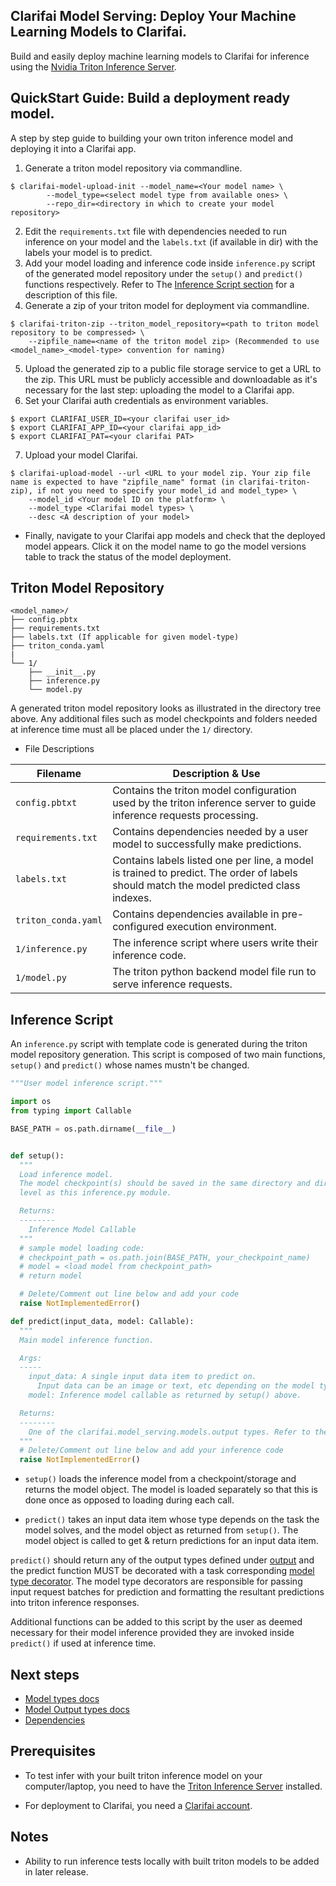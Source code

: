 ## Clarifai Model Serving: Deploy Your Machine Learning Models to Clarifai.

Build and easily deploy machine learning models to Clarifai for inference using the [Nvidia Triton Inference Server](https://github.com/triton-inference-server/server).

## QuickStart Guide: Build a deployment ready model.

A step by step guide to building your own triton inference model and deploying it into a Clarifai app.

1. Generate a triton model repository via commandline.
```console
$ clarifai-model-upload-init --model_name=<Your model name> \
		--model_type=<select model type from available ones> \
		--repo_dir=<directory in which to create your model repository>
```
2. Edit the `requirements.txt` file with dependencies needed to run inference on your model and the `labels.txt` (if available in dir) with the labels your model is to predict.
3. Add your model loading and inference code inside `inference.py` script of the generated model repository under the `setup()` and `predict()` functions respectively. Refer to  The [Inference Script section]() for a description of this file.
4. Generate a zip of your triton model for deployment via commandline.
```console
$ clarifai-triton-zip --triton_model_repository=<path to triton model repository to be compressed> \
    --zipfile_name=<name of the triton model zip> (Recommended to use 	  <model_name>_<model-type> convention for naming)
```
5. Upload the generated zip to a public file storage service to get a URL to the zip. This URL must be publicly accessible and downloadable as it's necessary for the last step: uploading the model to a Clarifai app.
6. Set your Clarifai auth credentials as environment variables.
```console
$ export CLARIFAI_USER_ID=<your clarifai user_id>
$ export CLARIFAI_APP_ID=<your clarifai app_id>
$ export CLARIFAI_PAT=<your clarifai PAT>
```
7. Upload your model Clarifai.
```console
$ clarifai-upload-model --url <URL to your model zip. Your zip file name is expected to have "zipfile_name" format (in clarifai-triton-zip), if not you need to specify your model_id and model_type> \
    --model_id <Your model ID on the platform> \
    --model_type <Clarifai model types> \
    --desc <A description of your model>
```

* Finally, navigate to your Clarifai app models and check that the deployed model appears. Click it on the model name to go the model versions table to track the status of the model deployment.

## Triton Model Repository

    <model_name>/
    ├── config.pbtx
    ├── requirements.txt
    ├── labels.txt (If applicable for given model-type)
    ├── triton_conda.yaml
    |
    └── 1/
        ├── __init__.py
        ├── inference.py
        └── model.py

A generated triton model repository looks as illustrated in the directory tree above. Any additional files such as model checkpoints and folders needed at inference time must all be placed under the `1/` directory.

- File Descriptions

| Filename | Description & Use |
| --- | --- |
| `config.pbtxt` | Contains the triton model configuration used by the triton inference server to guide inference requests processing. |
| `requirements.txt` | Contains dependencies needed by a user model to successfully make predictions.|
| `labels.txt` | Contains labels listed one per line, a model is trained to predict. The order of labels should match the model predicted class indexes. |
| `triton_conda.yaml` | Contains dependencies available in pre-configured execution environment. |
| `1/inference.py` | The inference script where users write their inference code. |
| `1/model.py` | The triton python backend model file run to serve inference requests. |

## Inference Script

An `inference.py` script with template code is generated during the triton model repository generation. This script is composed of two main functions, `setup()` and `predict()` whose names mustn't be changed.
```python
"""User model inference script."""

import os
from typing import Callable

BASE_PATH = os.path.dirname(__file__)


def setup():
  """
  Load inference model.
  The model checkpoint(s) should be saved in the same directory and directory
  level as this inference.py module.

  Returns:
  --------
    Inference Model Callable
  """
  # sample model loading code:
  # checkpoint_path = os.path.join(BASE_PATH, your_checkpoint_name)
  # model = <load model from checkpoint_path>
  # return model

  # Delete/Comment out line below and add your code
  raise NotImplementedError()

def predict(input_data, model: Callable):
  """
  Main model inference function.

  Args:
  -----
    input_data: A single input data item to predict on.
      Input data can be an image or text, etc depending on the model type.
    model: Inference model callable as returned by setup() above.

  Returns:
  --------
    One of the clarifai.model_serving.models.output types. Refer to the README/docs
  """
  # Delete/Comment out line below and add your inference code
  raise NotImplementedError()
```

- `setup()` loads the inference model from a checkpoint/storage and returns the model object. The model is loaded separately so that this is done once as opposed to loading during each call.

- `predict()` takes an input data item whose type depends on the task the model solves, and the model object as returned from `setup()`. The model object is called to get & return predictions for an input data item.

`predict()` should return any of the output types defined under [output](docs/output.md) and the predict function MUST be decorated with a task corresponding [model type decorator](docs/model_types.md). The model type decorators are responsible for passing input request batches for prediction and formatting the resultant predictions into triton inference responses.

Additional functions can be added to this script by the user as deemed necessary for their model inference provided they are invoked inside `predict()` if used at inference time.

## Next steps

- [Model types docs](docs/model_types.md)
- [Model Output types docs](docs/output.md)
- [Dependencies](docs/dependencies.md)

## Prerequisites

* To test infer with your built triton inference model on your computer/laptop, you need to have the [Triton Inference Server]((https://github.com/triton-inference-server/server/blob/main/docs/customization_guide/build.md#building-with-docker)) installed.

* For deployment to Clarifai, you need a [Clarifai account](https://clarifai.com/signup).

## Notes

* Ability to run inference tests locally with built triton models to be added in later release.
